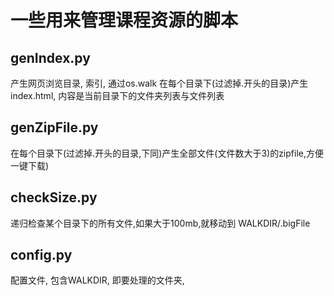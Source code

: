 # 一些用来管理课程资源的脚本
## genIndex.py
产生网页浏览目录, 索引, 通过os.walk 在每个目录下(过滤掉.开头的目录)产生index.html, 内容是当前目录下的文件夹列表与文件列表

## genZipFile.py
在每个目录下(过滤掉.开头的目录,下同)产生全部文件(文件数大于3)的zipfile,方便一键下载)

## checkSize.py
递归检查某个目录下的所有文件,如果大于100mb,就移动到 WALKDIR/.bigFile

## config.py
配置文件, 包含WALKDIR, 即要处理的文件夹, 
